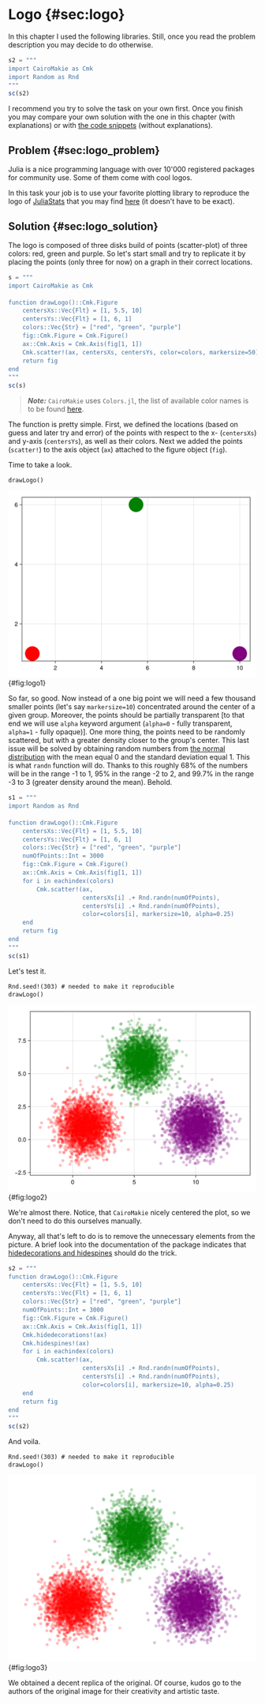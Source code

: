 # Logo {#sec:logo}

In this chapter I used the following libraries. Still, once you read the problem
description you may decide to do otherwise.

```jl
s2 = """
import CairoMakie as Cmk
import Random as Rnd
"""
sc(s2)
```

I recommend you try to solve the task on your own first. Once you finish you may
compare your own solution with the one in this chapter (with explanations) or
with [the code
snippets](https://github.com/b-lukaszuk/BS_wJ_eng/tree/main/code_snippets/logo)
(without explanations).

## Problem {#sec:logo_problem}

Julia is a nice programming language with over 10'000 registered packages for
community use. Some of them come with cool logos.

In this task your job is to use your favorite plotting library to reproduce the
logo of [JuliaStats](https://juliastats.org/) that you may find
[here](https://juliastats.org/images/logo.png) (it doesn't have to be exact).

## Solution {#sec:logo_solution}

The logo is composed of three disks build of points (scatter-plot) of three
colors: red, green and purple. So let's start small and try to replicate it by
placing the points (only three for now) on a graph in their correct locations.

```jl
s = """
import CairoMakie as Cmk

function drawLogo()::Cmk.Figure
    centersXs::Vec{Flt} = [1, 5.5, 10]
    centersYs::Vec{Flt} = [1, 6, 1]
    colors::Vec{Str} = ["red", "green", "purple"]
    fig::Cmk.Figure = Cmk.Figure()
    ax::Cmk.Axis = Cmk.Axis(fig[1, 1])
    Cmk.scatter!(ax, centersXs, centersYs, color=colors, markersize=50)
    return fig
end
"""
sc(s)
```

> **_Note:_** `CairoMakie` uses `Colors.jl`, the list of available color names
> is to be found
> [here](https://juliagraphics.github.io/Colors.jl/stable/namedcolors/).

The function is pretty simple. First, we defined the locations (based on guess
and later try and error) of the points with respect to the x- (`centersXs`) and
y-axis (`centersYs`), as well as their colors. Next we added the points
(`scatter!`) to the axis object (`ax`) attached to the figure object (`fig`).

Time to take a look.

```
drawLogo()
```

![Replicating JuliaStats logo. Attempt 1.](./images/logo1.png){#fig:logo1}

So far, so good. Now instead of a one big point we will need a few thousand
smaller points (let's say `markersize=10`) concentrated around the center of a
given group. Moreover, the points should be partially transparent [to that end
we will use `alpha` keyword argument (`alpha=0` - fully transparent, `alpha=1` -
fully opaque)]. One more thing, the points need to be randomly scattered, but
with a greater density closer to the group's center. This last issue will be
solved by obtaining random numbers from [the normal
distribution](https://b-lukaszuk.github.io/RJ_BS_eng/statistics_normal_distribution.html)
with the mean equal 0 and the standard deviation equal 1. This is what `randn`
function will do. Thanks to this roughly 68% of the numbers will be in the
range -1 to 1, 95% in the range -2 to 2, and 99.7% in the range -3 to 3 (greater
density around the mean). Behold.

```jl
s1 = """
import Random as Rnd

function drawLogo()::Cmk.Figure
    centersXs::Vec{Flt} = [1, 5.5, 10]
    centersYs::Vec{Flt} = [1, 6, 1]
    colors::Vec{Str} = ["red", "green", "purple"]
	numOfPoints::Int = 3000
    fig::Cmk.Figure = Cmk.Figure()
    ax::Cmk.Axis = Cmk.Axis(fig[1, 1])
    for i in eachindex(colors)
        Cmk.scatter!(ax,
                     centersXs[i] .+ Rnd.randn(numOfPoints),
                     centersYs[i] .+ Rnd.randn(numOfPoints),
                     color=colors[i], markersize=10, alpha=0.25)
    end
    return fig
end
"""
sc(s1)
```

Let's test it.

```
Rnd.seed!(303) # needed to make it reproducible
drawLogo()
```

![Replicating JuliaStats logo. Attempt 2.](./images/logo2.png){#fig:logo2}

We're almost there. Notice, that `CairoMakie` nicely centered the plot, so we
don't need to do this ourselves manually.

Anyway, all that's left to do is to remove the unnecessary elements from the
picture. A brief look into the documentation of the package indicates that
[hidedecorations and
hidespines](https://docs.makie.org/v0.21/reference/blocks/axis#Hiding-Axis-spines-and-decorations)
should do the trick.

```jl
s2 = """
function drawLogo()::Cmk.Figure
    centersXs::Vec{Flt} = [1, 5.5, 10]
    centersYs::Vec{Flt} = [1, 6, 1]
    colors::Vec{Str} = ["red", "green", "purple"]
    numOfPoints::Int = 3000
    fig::Cmk.Figure = Cmk.Figure()
    ax::Cmk.Axis = Cmk.Axis(fig[1, 1])
    Cmk.hidedecorations!(ax)
    Cmk.hidespines!(ax)
    for i in eachindex(colors)
        Cmk.scatter!(ax,
                     centersXs[i] .+ Rnd.randn(numOfPoints),
                     centersYs[i] .+ Rnd.randn(numOfPoints),
                     color=colors[i], markersize=10, alpha=0.25)
    end
    return fig
end
"""
sc(s2)
```

And voila.

```
Rnd.seed!(303) # needed to make it reproducible
drawLogo()
```

![Replicating JuliaStats logo. Attempt 3.](./images/logo3.png){#fig:logo3}

We obtained a decent replica of the original. Of course, kudos go to the authors
of the original image for their creativity and artistic taste.
